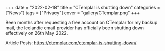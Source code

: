 +++
date = "2022-02-18"
title = "CTemplar is shutting down"
categories = ["News"]
tags = ["Privacy"]
cover = "gallery/CTemplar.png" 
+++

Been months after requesting a free account on CTemplar for my backup mail, the Icelandic email provider has officially been shutting down effectively on 26th May 2022.

Article Posts:
https://ctemplar.com/ctemplar-is-shutting-down/

